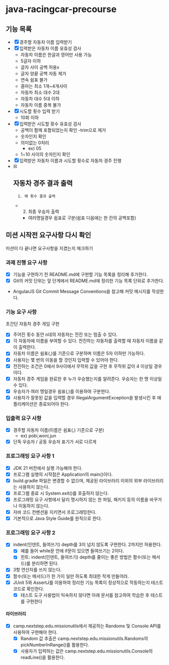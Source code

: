 # java-racingcar-precourse

## 기능 목록

- [x] 경주할 자동차 이름 입력받기
- [x] 입력받은 자동차 이름 유효성 검사
    - 자동차 이름은 한글과 영어만 사용 가능
    - 5글자 이하
    - 글자 사이 공백 허용x
    - 글자 양끝 공백 자동 제거
    - 연속 쉼표 불가
    - 콤마는 최소 1개~4개사이
    - 자동차 최소 대수 2대
    - 자동차 대수 5대 이하
    - 자동차 이름 중복 불가
- [x] 시도할 횟수 입력 받기
    - 10회 이하
- [x] 입력받은 시도할 횟수 유효성 검사
    - 공백이 함께 포함되었는지 확인 -trim으로 제거
    - 숫자인지 확인
    - 의미없는 0처리
        - ex) 05
    - 1~10 사이의 숫자인지 확인
- [x] 입력받은 자동차 이름과 시도할 횟수로 자동차 경주 진행
- [x] 자동차 경주 결과 출력
    -
        1. 매 횟수 결과 출력
    -
        2. 최종 우승자 출력

        - 여러명일경우 쉼표로 구분(쉼표 다음에는 한 칸의 공백포함)

## 미션 시작전 요구사항 다시 확인

미션이 다 끝나면 요구사항을 지켰는지 체크하기

### 과제 진행 요구 사항

- [x] 기능을 구현하기 전 README.md에 구현할 기능 목록을 정리해 추가한다.
- [x] Git의 커밋 단위는 앞 단계에서 README.md에 정리한 기능 목록 단위로 추가한다.
- AngularJS Git Commit Message Conventions을 참고해 커밋 메시지를 작성한다.

### 기능 요구 사항

초간단 자동차 경주 게임 구현

- [x] 주어진 횟수 동안 n대의 자동차는 전진 또는 멈출 수 있다.
- [x] 각 자동차에 이름을 부여할 수 있다. 전진하는 자동차를 출력할 때 자동차 이름을 같이 출력한다.
- [x] 자동차 이름은 쉼표(,)를 기준으로 구분하며 이름은 5자 이하만 가능하다.
- [x] 사용자는 몇 번의 이동을 할 것인지 입력할 수 있어야 한다.
- [x] 전진하는 조건은 0에서 9사이에서 무작위 값을 구한 후 무작위 값이 4 이상일 경우이다.
- [x] 자동차 경주 게임을 완료한 후 누가 우승했는지를 알려준다. 우승자는 한 명 이상일 수 있다.
- [x] 우승자가 여러 명일경우 쉼표(,)를 이용하여 구분한다.
- [x] 사용자가 잘못된 값을 입력할 경우 IllegalArgumentException을 발생시킨 후 애플리케이션은 종료되어야 한다.

### 입출력 요구 사항

- [x] 경주할 자동차 이름(이름은 쉼표(,) 기준으로 구분)
    - ex) pobi,woni,jun
- [x] 단독 우승자 / 공동 우승자 표기가 서로 다르게

### 프로그래밍 요구 사항 1

- [x] JDK 21 버전에서 실행 가능해야 한다.
- [x] 프로그램 실행의 시작점은 Application의 main()이다.
- [x] build.gradle 파일은 변경할 수 없으며, 제공된 라이브러리 이외의 외부 라이브러리는 사용하지 않는다.
- [x] 프로그램 종료 시 System.exit()를 호출하지 않는다.
- [x] 프로그래밍 요구 사항에서 달리 명시하지 않는 한 파일, 패키지 등의 이름을 바꾸거나 이동하지 않는다.
- [x] 자바 코드 컨벤션을 지키면서 프로그래밍한다.
- [x] 기본적으로 Java Style Guide를 원칙으로 한다.

### 프로그래밍 요구 사항 2

- [x] indent(인덴트, 들여쓰기) depth를 3이 넘지 않도록 구현한다. 2까지만 허용한다.
    - [x] 예를 들어 while문 안에 if문이 있으면 들여쓰기는 2이다.
    - [x] 힌트: indent(인덴트, 들여쓰기) depth를 줄이는 좋은 방법은 함수(또는 메서드)를 분리하면 된다.
- [x] 3항 연산자를 쓰지 않는다.
- [x] 함수(또는 메서드)가 한 가지 일만 하도록 최대한 작게 만들어라.
- [x] JUnit 5와 AssertJ를 이용하여 정리한 기능 목록이 정상적으로 작동하는지 테스트 코드로 확인한다.
    - [x] 테스트 도구 사용법이 익숙하지 않다면 아래 문서를 참고하여 학습한 후 테스트를 구현한다

#### 라이브러리

- [x] camp.nextstep.edu.missionutils에서 제공하는 Randoms 및 Console API를 사용하여 구현해야 한다.
    - [x] Random 값 추출은 camp.nextstep.edu.missionutils.Randoms의 pickNumberInRange()를 활용한다.
    - [x] 사용자가 입력하는 값은 camp.nextstep.edu.missionutils.Console의 readLine()을 활용한다.
